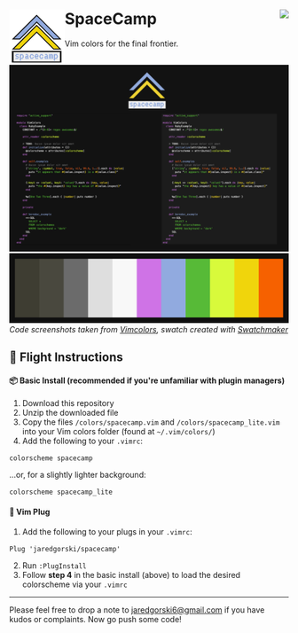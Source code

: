 # SpaceCamp <img align="right" src="https://www.vim.org/images/vim_created.gif"><img align="left" width="100" height="100" src="/.media/spacecamp_logo.png">
Vim colors for the final frontier.

![SpaceCamp Theme](/.media/spacecamp_demo.png)
![Theme Swatch](/.media/spacecamp_colors.png)
*Code screenshots taken from [Vimcolors](https://github.com/jaredgorski/Swatchmaker), swatch created with [Swatchmaker](https://github.com/jaredgorski/Swatchmaker)*

## 🚀  Flight Instructions
#### 📦  Basic Install (recommended if you're unfamiliar with plugin managers)
1) Download this repository
2) Unzip the downloaded file
3) Copy the files `/colors/spacecamp.vim` and `/colors/spacecamp_lite.vim` into your Vim colors folder (found at `~/.vim/colors/`)
4) Add the following to your `.vimrc`:
```vim
colorscheme spacecamp
```
...or, for a slightly lighter background:
```vim
colorscheme spacecamp_lite
```

#### 🔌  Vim Plug
1) Add the following to your plugs in your `.vimrc`:
```vim
Plug 'jaredgorski/spacecamp'
```
2) Run `:PlugInstall`
3) Follow **step 4** in the basic install (above) to load the desired colorscheme via your `.vimrc`

---

Please feel free to drop a note to jaredgorski6@gmail.com if you have kudos or complaints. Now go push some code!

